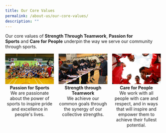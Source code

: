 ```yaml
---
title: Our Core Values
permalink: /about-us/our-core-values/
description: ""
---
```

Our core values of **Strength Through Teamwork**, **Passion for Sports** and **Care for People** underpin the way we serve our community 
through sports.

<div style="display: flex; align-items: stretch;">
<div style="text-align: center; margin: 0px 15px 8px 0px; flex: 1;">
<img src="/images/About%20Us/Values%20&%20Mission/Core%20Values/Sport%20Singapore%20at%20Inter%20House%20Sports%20Comp.jpeg" alt="Passion for Sports" style="" />
	<br />
	<b>Passion for Sports</b>
	<br />
	We are passionate about the power of sports to inspire pride and excellence in people's lives.
</div> 
<div style="text-align: center; margin: 0px 15px 8px 0px; flex: 1;">
	<img src="/images/About%20Us/Values%20&%20Mission/Core%20Values/teamwork.jpeg" alt="Strength through Teamwork" />
	<br />
	<b>Strength through Teamwork</b>
	<br />
	We achieve our common goals through the synergy of our collective strengths.
</div>
	<div style="text-align: center; margin: 0px 8px 8px 0px; flex: 1;">
	<img src="/images/About%20Us/Values%20&%20Mission/Core%20Values/people.jpeg" alt="Care for People"  />
		<br />
		<b>Care for People</b>
	<br />
	We work with all people with care and respect, and in ways that will inspire and empower them to achieve their fullest potential.
</div> 
</div>